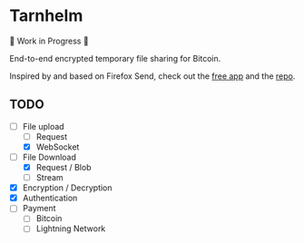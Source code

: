 # Tarnhelm

:construction: Work in Progress :construction:

End-to-end encrypted temporary file sharing for Bitcoin.

Inspired by and based on Firefox Send, check out the [free app](https://send.firefox.com/) and the [repo](https://github.com/mozilla/send).

## TODO

- [ ] File upload
  - [ ] Request
  - [x] WebSocket
- [ ] File Download
  - [x] Request / Blob
  - [ ] Stream
- [x] Encryption / Decryption
- [x] Authentication
- [ ] Payment
  - [ ] Bitcoin
  - [ ] Lightning Network
